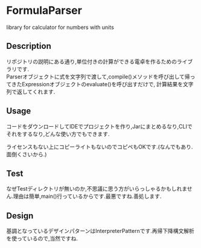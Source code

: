 # FormulaParser
library for calculator for numbers with units

## Description
リポジトリの説明にある通り,単位付きの計算ができる電卓を作るためのライブラリです.  
Parserオブジェクトに式を文字列で渡して,compile()メソッドを呼び出して帰ってきたExpressionオブジェクトのevaluate()を呼び出すだけで,
計算結果を文字列で返してくれます.

## Usage
コードをダウンロードしてIDEでプロジェクトを作り,Jarにまとめるなり,CLIでそれをするなり,どんな使い方でもできます.

ライセンスもない上にコピーライトもないのでコピペもOKです.(なんでもあり.面倒くさいから.)

## Test
なぜTestディレクトリが無いのか,不思議に思う方がいらっしゃるかもしれません.理由は簡単,main()行っているからです.最悪ですね.善処します.

## Design
基調となっているデザインパターンはInterpreterPatternです.再帰下降構文解析を使っているので,当然ですね.
